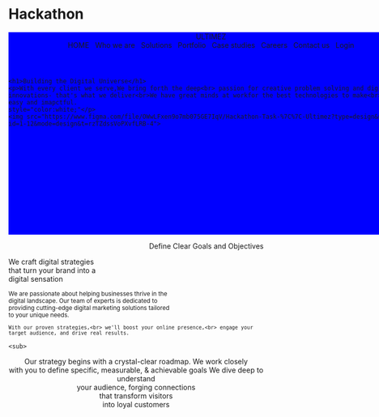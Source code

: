# Hackathon
<!DOCTYPE html>
<html lang="en">
<head>
    <meta charset="UTF-8">
    <meta name="viewport" content="width=device-width, initial-scale=1.0">
    <title>ULTIMEZ</title>
    <style>
        .rect{
            height:400px;
            width:800px;
            background-color: blue;
        }
    </style>

</head>
<body>
    
   <div class="rect">
    <header>ULTIMEZ
        <nav>
            HOME &nbsp  Who we are &nbsp   Solutions &nbsp  Portfolio &nbsp Case studies &nbsp Careers &nbsp Contact us &nbsp Login
        </nav>
    </header>
    
    <h1>Building the Digital Universe</h1>
    <p>With every client we serve,We bring forth the deep<br> passion for creative problem solving and digital<br> innovations- that's what we deliver<br>We have great minds at workfor the best technologies to make<br>digital easy and imapctful.
    style="color:white;"</p>
    <img src="https://www.figma.com/file/OWwLFxen9o7mb075GE7IqV/Hackathon-Task-%7C%7C-Ultimez?type=design&node-id=1-12&mode=design&t=rzTZdssVoPXvfLRB-4">
   </div>
   <p>
    <div align="Right">Define Clear Goals and Objectives</div>
   </p>
   

   <p>We craft digital strategies<br> that turn your brand into a<br> digital sensation</p>
   <sub>We are passionate about helping businesses thrive in the<br> digital landscape. Our team of experts is dedicated to<br> providing cutting-edge digital marketing solutions tailored<br> to your unique needs. 

    With our proven strategies,<br> we'll boost your online presence,<br> engage your target audience, and drive real results.

</sub>
<p>
    
    <sub>
<div align="center">Our strategy begins with a crystal-clear roadmap. We work closely<br> with you to define specific, measurable, & achievable goals
    We dive deep to understand<br> your audience, forging connections<br> that transform visitors<br>into loyal customers
</div>
    </sub>


</p>
</body>
</html>
